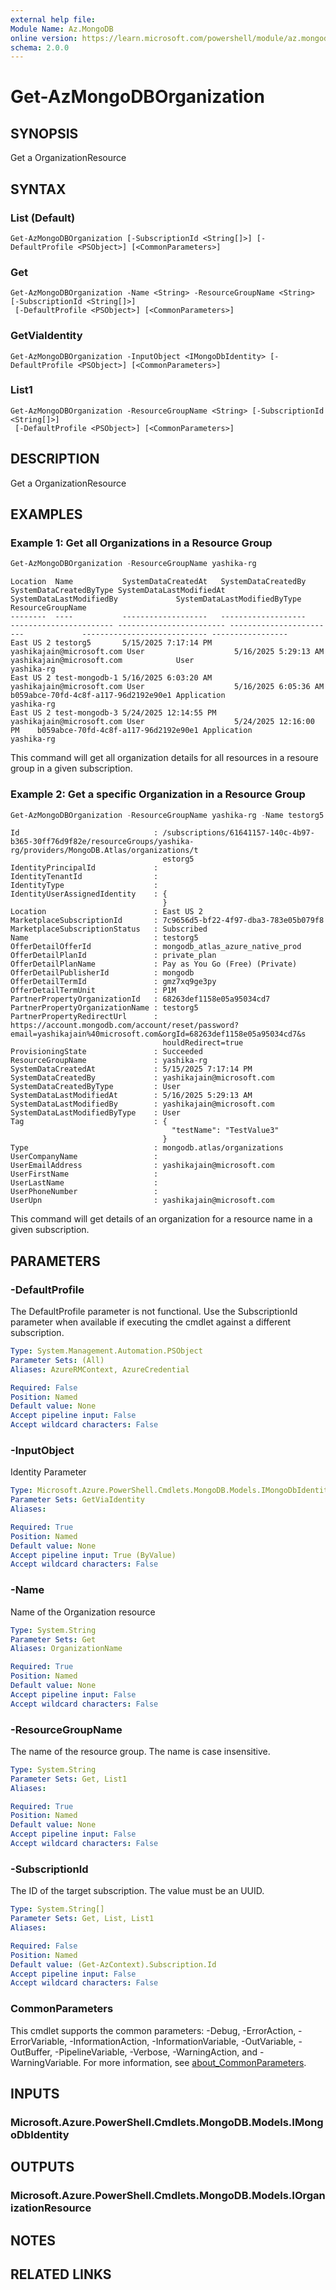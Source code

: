 ```yaml
---
external help file:
Module Name: Az.MongoDB
online version: https://learn.microsoft.com/powershell/module/az.mongodb/get-azmongodborganization
schema: 2.0.0
---
```


# Get-AzMongoDBOrganization

## SYNOPSIS
Get a OrganizationResource

## SYNTAX

### List (Default)
```
Get-AzMongoDBOrganization [-SubscriptionId <String[]>] [-DefaultProfile <PSObject>] [<CommonParameters>]
```

### Get
```
Get-AzMongoDBOrganization -Name <String> -ResourceGroupName <String> [-SubscriptionId <String[]>]
 [-DefaultProfile <PSObject>] [<CommonParameters>]
```

### GetViaIdentity
```
Get-AzMongoDBOrganization -InputObject <IMongoDbIdentity> [-DefaultProfile <PSObject>] [<CommonParameters>]
```

### List1
```
Get-AzMongoDBOrganization -ResourceGroupName <String> [-SubscriptionId <String[]>]
 [-DefaultProfile <PSObject>] [<CommonParameters>]
```

## DESCRIPTION
Get a OrganizationResource

## EXAMPLES

### Example 1: Get all Organizations in a Resource Group
```powershell
Get-AzMongoDBOrganization -ResourceGroupName yashika-rg
```

```output
Location  Name           SystemDataCreatedAt   SystemDataCreatedBy       SystemDataCreatedByType SystemDataLastModifiedAt SystemDataLastModifiedBy             SystemDataLastModifiedByType ResourceGroupName
--------  ----           -------------------   -------------------       ----------------------- ------------------------ ------------------------             ---------------------------- -----------------
East US 2 testorg5       5/15/2025 7:17:14 PM  yashikajain@microsoft.com User                    5/16/2025 5:29:13 AM     yashikajain@microsoft.com            User                         yashika-rg
East US 2 test-mongodb-1 5/16/2025 6:03:20 AM  yashikajain@microsoft.com User                    5/16/2025 6:05:36 AM     b059abce-70fd-4c8f-a117-96d2192e90e1 Application                  yashika-rg
East US 2 test-mongodb-3 5/24/2025 12:14:55 PM yashikajain@microsoft.com User                    5/24/2025 12:16:00 PM    b059abce-70fd-4c8f-a117-96d2192e90e1 Application                  yashika-rg
```

This command will get all organization details for all resources in a resoure group in a given subscription.

### Example 2: Get a specific Organization in a Resource Group
```powershell
Get-AzMongoDBOrganization -ResourceGroupName yashika-rg -Name testorg5
```

```output
Id                              : /subscriptions/61641157-140c-4b97-b365-30ff76d9f82e/resourceGroups/yashika-rg/providers/MongoDB.Atlas/organizations/t
                                  estorg5
IdentityPrincipalId             :
IdentityTenantId                :
IdentityType                    :
IdentityUserAssignedIdentity    : {
                                  }
Location                        : East US 2
MarketplaceSubscriptionId       : 7c9656d5-bf22-4f97-dba3-783e05b079f8
MarketplaceSubscriptionStatus   : Subscribed
Name                            : testorg5
OfferDetailOfferId              : mongodb_atlas_azure_native_prod
OfferDetailPlanId               : private_plan
OfferDetailPlanName             : Pay as You Go (Free) (Private)
OfferDetailPublisherId          : mongodb
OfferDetailTermId               : gmz7xq9ge3py
OfferDetailTermUnit             : P1M
PartnerPropertyOrganizationId   : 68263def1158e05a95034cd7
PartnerPropertyOrganizationName : testorg5
PartnerPropertyRedirectUrl      : https://account.mongodb.com/account/reset/password?email=yashikajain%40microsoft.com&orgId=68263def1158e05a95034cd7&s
                                  houldRedirect=true
ProvisioningState               : Succeeded
ResourceGroupName               : yashika-rg
SystemDataCreatedAt             : 5/15/2025 7:17:14 PM
SystemDataCreatedBy             : yashikajain@microsoft.com
SystemDataCreatedByType         : User
SystemDataLastModifiedAt        : 5/16/2025 5:29:13 AM
SystemDataLastModifiedBy        : yashikajain@microsoft.com
SystemDataLastModifiedByType    : User
Tag                             : {
                                    "testName": "TestValue3"
                                  }
Type                            : mongodb.atlas/organizations
UserCompanyName                 :
UserEmailAddress                : yashikajain@microsoft.com
UserFirstName                   :
UserLastName                    :
UserPhoneNumber                 :
UserUpn                         : yashikajain@microsoft.com
```

This command will get details of an organization for a resource name in a given subscription.

## PARAMETERS

### -DefaultProfile
The DefaultProfile parameter is not functional.
Use the SubscriptionId parameter when available if executing the cmdlet against a different subscription.

```yaml
Type: System.Management.Automation.PSObject
Parameter Sets: (All)
Aliases: AzureRMContext, AzureCredential

Required: False
Position: Named
Default value: None
Accept pipeline input: False
Accept wildcard characters: False
```

### -InputObject
Identity Parameter

```yaml
Type: Microsoft.Azure.PowerShell.Cmdlets.MongoDB.Models.IMongoDbIdentity
Parameter Sets: GetViaIdentity
Aliases:

Required: True
Position: Named
Default value: None
Accept pipeline input: True (ByValue)
Accept wildcard characters: False
```

### -Name
Name of the Organization resource

```yaml
Type: System.String
Parameter Sets: Get
Aliases: OrganizationName

Required: True
Position: Named
Default value: None
Accept pipeline input: False
Accept wildcard characters: False
```

### -ResourceGroupName
The name of the resource group.
The name is case insensitive.

```yaml
Type: System.String
Parameter Sets: Get, List1
Aliases:

Required: True
Position: Named
Default value: None
Accept pipeline input: False
Accept wildcard characters: False
```

### -SubscriptionId
The ID of the target subscription.
The value must be an UUID.

```yaml
Type: System.String[]
Parameter Sets: Get, List, List1
Aliases:

Required: False
Position: Named
Default value: (Get-AzContext).Subscription.Id
Accept pipeline input: False
Accept wildcard characters: False
```

### CommonParameters
This cmdlet supports the common parameters: -Debug, -ErrorAction, -ErrorVariable, -InformationAction, -InformationVariable, -OutVariable, -OutBuffer, -PipelineVariable, -Verbose, -WarningAction, and -WarningVariable. For more information, see [about_CommonParameters](http://go.microsoft.com/fwlink/?LinkID=113216).

## INPUTS

### Microsoft.Azure.PowerShell.Cmdlets.MongoDB.Models.IMongoDbIdentity

## OUTPUTS

### Microsoft.Azure.PowerShell.Cmdlets.MongoDB.Models.IOrganizationResource

## NOTES

## RELATED LINKS

